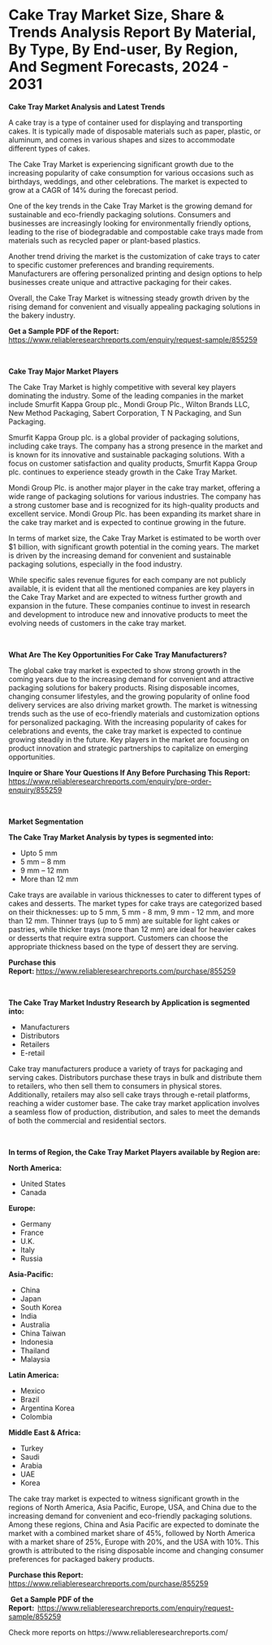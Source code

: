 <p><h1>Cake Tray Market Size, Share & Trends Analysis Report By Material, By Type, By End-user, By Region, And Segment Forecasts, 2024 - 2031</h1></p><p><strong>Cake Tray Market Analysis and Latest Trends</strong></p>
<p><p>A cake tray is a type of container used for displaying and transporting cakes. It is typically made of disposable materials such as paper, plastic, or aluminum, and comes in various shapes and sizes to accommodate different types of cakes. </p><p>The Cake Tray Market is experiencing significant growth due to the increasing popularity of cake consumption for various occasions such as birthdays, weddings, and other celebrations. The market is expected to grow at a CAGR of 14% during the forecast period. </p><p>One of the key trends in the Cake Tray Market is the growing demand for sustainable and eco-friendly packaging solutions. Consumers and businesses are increasingly looking for environmentally friendly options, leading to the rise of biodegradable and compostable cake trays made from materials such as recycled paper or plant-based plastics.</p><p>Another trend driving the market is the customization of cake trays to cater to specific customer preferences and branding requirements. Manufacturers are offering personalized printing and design options to help businesses create unique and attractive packaging for their cakes.</p><p>Overall, the Cake Tray Market is witnessing steady growth driven by the rising demand for convenient and visually appealing packaging solutions in the bakery industry.</p></p>
<p><strong>Get a Sample PDF of the Report:&nbsp;</strong> <a href="https://www.reliableresearchreports.com/enquiry/request-sample/855259">https://www.reliableresearchreports.com/enquiry/request-sample/855259</a></p>
<p>&nbsp;</p>
<p><strong>Cake Tray Major Market Players</strong></p>
<p><p>The Cake Tray Market is highly competitive with several key players dominating the industry. Some of the leading companies in the market include Smurfit Kappa Group plc., Mondi Group Plc., Wilton Brands LLC, New Method Packaging, Sabert Corporation, T N Packaging, and Sun Packaging.</p><p>Smurfit Kappa Group plc. is a global provider of packaging solutions, including cake trays. The company has a strong presence in the market and is known for its innovative and sustainable packaging solutions. With a focus on customer satisfaction and quality products, Smurfit Kappa Group plc. continues to experience steady growth in the Cake Tray Market.</p><p>Mondi Group Plc. is another major player in the cake tray market, offering a wide range of packaging solutions for various industries. The company has a strong customer base and is recognized for its high-quality products and excellent service. Mondi Group Plc. has been expanding its market share in the cake tray market and is expected to continue growing in the future.</p><p>In terms of market size, the Cake Tray Market is estimated to be worth over $1 billion, with significant growth potential in the coming years. The market is driven by the increasing demand for convenient and sustainable packaging solutions, especially in the food industry.</p><p>While specific sales revenue figures for each company are not publicly available, it is evident that all the mentioned companies are key players in the Cake Tray Market and are expected to witness further growth and expansion in the future. These companies continue to invest in research and development to introduce new and innovative products to meet the evolving needs of customers in the cake tray market.</p></p>
<p>&nbsp;</p>
<p><strong>What Are The Key Opportunities For Cake Tray Manufacturers?</strong></p>
<p><p>The global cake tray market is expected to show strong growth in the coming years due to the increasing demand for convenient and attractive packaging solutions for bakery products. Rising disposable incomes, changing consumer lifestyles, and the growing popularity of online food delivery services are also driving market growth. The market is witnessing trends such as the use of eco-friendly materials and customization options for personalized packaging. With the increasing popularity of cakes for celebrations and events, the cake tray market is expected to continue growing steadily in the future. Key players in the market are focusing on product innovation and strategic partnerships to capitalize on emerging opportunities.</p></p>
<p><strong>Inquire or Share Your Questions If Any Before Purchasing This Report:</strong> <a href="https://www.reliableresearchreports.com/enquiry/pre-order-enquiry/855259">https://www.reliableresearchreports.com/enquiry/pre-order-enquiry/855259</a></p>
<p>&nbsp;</p>
<p><strong>Market Segmentation</strong></p>
<p><strong>The Cake Tray Market Analysis by types is segmented into:</strong></p>
<p><ul><li>Upto 5 mm</li><li>5 mm – 8 mm</li><li>9 mm – 12 mm</li><li>More than 12 mm</li></ul></p>
<p><p>Cake trays are available in various thicknesses to cater to different types of cakes and desserts. The market types for cake trays are categorized based on their thicknesses: up to 5 mm, 5 mm - 8 mm, 9 mm - 12 mm, and more than 12 mm. Thinner trays (up to 5 mm) are suitable for light cakes or pastries, while thicker trays (more than 12 mm) are ideal for heavier cakes or desserts that require extra support. Customers can choose the appropriate thickness based on the type of dessert they are serving.</p></p>
<p><strong>Purchase this Report:&nbsp;</strong><a href="https://www.reliableresearchreports.com/purchase/855259">https://www.reliableresearchreports.com/purchase/855259</a></p>
<p>&nbsp;</p>
<p><strong>The Cake Tray Market Industry Research by Application is segmented into:</strong></p>
<p><ul><li>Manufacturers</li><li>Distributors</li><li>Retailers </li><li>E-retail</li></ul></p>
<p><p>Cake tray manufacturers produce a variety of trays for packaging and serving cakes. Distributors purchase these trays in bulk and distribute them to retailers, who then sell them to consumers in physical stores. Additionally, retailers may also sell cake trays through e-retail platforms, reaching a wider customer base. The cake tray market application involves a seamless flow of production, distribution, and sales to meet the demands of both the commercial and residential sectors.</p></p>
<p>&nbsp;</p>
<p><strong>In terms of Region, the Cake Tray Market Players available by Region are:</strong></p>
<p>
    <p> <strong> North America: </strong>
        <ul>
            <li>United States</li>
            <li>Canada</li>
        </ul>
        </p> 
    <p> <strong> Europe: </strong>
        <ul>
            <li>Germany</li>
            <li>France</li>
            <li>U.K.</li>
            <li>Italy</li>
            <li>Russia</li>
        </ul>
        </p> 
    <p> <strong> Asia-Pacific: </strong>
        <ul>
            <li>China</li>
            <li>Japan</li>
            <li>South Korea</li>
            <li>India</li>
            <li>Australia</li>
            <li>China Taiwan</li>
            <li>Indonesia</li>
            <li>Thailand</li>
            <li>Malaysia</li>
        </ul>
        </p> 
    <p> <strong> Latin America: </strong>
        <ul>
            <li>Mexico</li>
            <li>Brazil</li>
            <li>Argentina Korea</li>
            <li>Colombia</li>
        </ul>
        </p> 
    <p> <strong> Middle East & Africa: </strong>
        <ul>
            <li>Turkey</li>
            <li>Saudi</li>
            <li>Arabia</li>
            <li>UAE</li>
            <li>Korea</li>
        </ul>
    </p>
    </p>
<p><p>The cake tray market is expected to witness significant growth in the regions of North America, Asia Pacific, Europe, USA, and China due to the increasing demand for convenient and eco-friendly packaging solutions. Among these regions, China and Asia Pacific are expected to dominate the market with a combined market share of 45%, followed by North America with a market share of 25%, Europe with 20%, and the USA with 10%. This growth is attributed to the rising disposable income and changing consumer preferences for packaged bakery products.</p></p>
<p><strong>Purchase this Report: </strong><a href="https://www.reliableresearchreports.com/purchase/855259">https://www.reliableresearchreports.com/purchase/855259</a></p>
<p>&nbsp;<strong>Get a Sample PDF of the Report:&nbsp;&nbsp;</strong><a href="https://www.reliableresearchreports.com/enquiry/request-sample/855259">https://www.reliableresearchreports.com/enquiry/request-sample/855259</a></p>
<p><strong></strong></p>
<p>Check more reports on https://www.reliableresearchreports.com/</p>
